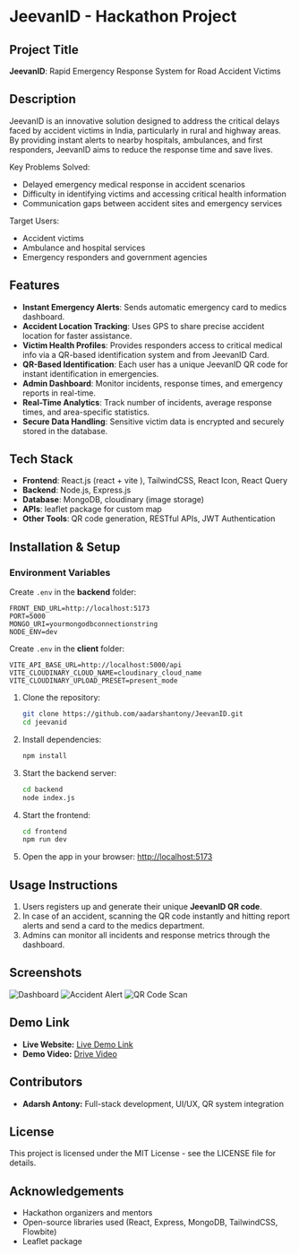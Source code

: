 
JeevanID - Hackathon Project
============================

Project Title
-------------
**JeevanID**: Rapid Emergency Response System for Road Accident Victims

Description
-----------
JeevanID is an innovative solution designed to address the critical delays faced by accident victims in India, particularly in rural and highway areas. By providing instant alerts to nearby hospitals, ambulances, and first responders, JeevanID aims to reduce the response time and save lives.

Key Problems Solved:
- Delayed emergency medical response in accident scenarios
- Difficulty in identifying victims and accessing critical health information
- Communication gaps between accident sites and emergency services

Target Users:
- Accident victims
- Ambulance and hospital services
- Emergency responders and government agencies

Features
--------
- **Instant Emergency Alerts**: Sends automatic emergency card to medics dashboard.
- **Accident Location Tracking**: Uses GPS to share precise accident location for faster assistance.
- **Victim Health Profiles**: Provides responders access to critical medical info via a QR-based identification system and from JeevanID Card.
- **QR-Based Identification**: Each user has a unique JeevanID QR code for instant identification in emergencies.
- **Admin Dashboard**: Monitor incidents, response times, and emergency reports in real-time.
- **Real-Time Analytics**: Track number of incidents, average response times, and area-specific statistics.
- **Secure Data Handling**: Sensitive victim data is encrypted and securely stored in the database.

Tech Stack
----------
- **Frontend**: React.js (react + vite ), TailwindCSS, React Icon, React Query
- **Backend**: Node.js, Express.js
- **Database**: MongoDB, cloudinary (image storage)
- **APIs**: leaflet package for custom map
- **Other Tools**: QR code generation, RESTful APIs, JWT Authentication

Installation & Setup
-------------------
### Environment Variables
Create `.env` in the **backend** folder:
```env
FRONT_END_URL=http://localhost:5173
PORT=5000
MONGO_URI=yourmongodbconnectionstring
NODE_ENV=dev
```

Create `.env` in the **client** folder:
```env
VITE_API_BASE_URL=http://localhost:5000/api
VITE_CLOUDINARY_CLOUD_NAME=cloudinary_cloud_name
VITE_CLOUDINARY_UPLOAD_PRESET=present_mode
```

1. Clone the repository:
   ```bash
   git clone https://github.com/aadarshantony/JeevanID.git
   cd jeevanid
   ```
2. Install dependencies:
   ```bash
   npm install
   ```
3. Start the backend server:
   ```bash
   cd backend
   node index.js
   ```
4. Start the frontend:
   ```bash
   cd frontend
   npm run dev
   ```
5. Open the app in your browser:
   [http://localhost:5173](http://localhost:5173)

Usage Instructions
------------------
1. Users registers up and generate their unique **JeevanID QR code**.
2. In case of an accident, scanning the QR code instantly and hitting report alerts and send a card to the medics department.
3. Admins can monitor all incidents and response metrics through the dashboard.

Screenshots
-----------
![Dashboard](link-to-screenshot.png)
![Accident Alert](link-to-screenshot.png)
![QR Code Scan](link-to-screenshot.png)

Demo Link
---------
- **Live Website:** [Live Demo Link](https://jeevanid.vercel.app/)
- **Demo Video:** [Drive Video](https://youtu.be/example)

Contributors
------------
- **Adarsh Antony:** Full-stack development, UI/UX, QR system integration

License
-------
This project is licensed under the MIT License - see the LICENSE file for details.

Acknowledgements
----------------
- Hackathon organizers and mentors
- Open-source libraries used (React, Express, MongoDB, TailwindCSS, Flowbite)
- Leaflet package
